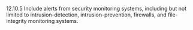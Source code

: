 12.10.5 Include alerts from security 
monitoring systems, including but not limited 
to intrusion-detection, intrusion-prevention, 
firewalls, and file-integrity monitoring 
systems. 


